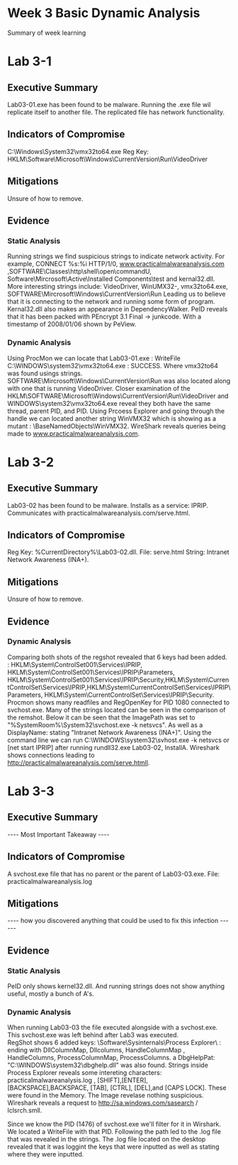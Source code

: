 
# Week 3  Basic Dynamic Analysis

Summary of week learning

# Lab 3-1

## Executive Summary 
 Lab03-01.exe has been found to be malware. Running the .exe file wil replicate itself to another file. The replicated file has network functionality. 

## Indicators of Compromise

C:\Windows\System32\vmx32to64.exe 
Reg Key: HKLM\Software\Microsoft\Windows\CurrentVersion\Run\VideoDriver

## Mitigations 
Unsure of how to remove. 

## Evidence 
### Static Analysis
Running strings we find suspicious strings to indicate network activity. For example, CONNECT %s:%i HTTP/1/0, www.practicalmalwareanalysis.com ,SOFTWARE\Classes\http\shell\open\commandU, Software\Mircrosoft\Active\Installed Components\test and kernal32.dll. More interesting strings include: VideoDriver, WinUMX32-, vmx32to64.exe, SOFTWARE\Mircrosoft\Windows\CurrentVersion\Run
Leading us to believe that it is connecting to the network and running some form of program. 
Kernal32.dll also makes an appearance in DependencyWalker. 
PeID reveals that it has been packed with PEncrypt 3.1 Final -> junkcode. 
With a timestamp of 2008/01/06 shown by PeView. 

### Dynamic Analysis 
Using ProcMon we can locate that Lab03-01.exe : WriteFile C:\\WINDOWS\system32\vmx32to64.exe : SUCCESS. Where vmx32to64 was found usings strings. SOFTWARE\Mircrosoft\Windows\CurrentVersion\Run was also located along with one that is running VideoDriver. 
Closer examination of the 
HKLM\SOFTWARE\Microsoft\Windows\CurrentVersion\Run\VideoDriver and WINDOWS\system32\vmx32to64.exe reveal they both have the same thread, parent PID, and PID. 
Using Prcoess Explorer and going through the handle we can located another string WinVMX32 which is showing as a mutant : \BaseNamedObjects\WinVMX32. 
WireShark reveals queries being made to www.practicalmalwareanalysis.com.
 

# Lab 3-2

## Executive Summary 
 Lab03-02 has been found to be malware. Installs as a service: IPRIP. Communicates with practicalmalwareanalysis.com/serve.html. 


## Indicators of Compromise

Reg Key: %CurrentDirectory%\Lab03-02.dll. 
File: serve.html
String: Intranet Network Awareness (INA+). 
## Mitigations 

Unsure of how to remove. 
## Evidence 

### Dynamic Analysis 
Comparing both shots of the regshot revealed that 6 keys had been added. : HKLM\System\ControlSet001\Services\IPRIP, HKLM\System\ControlSet001\Services\IPRIP\Parameters, HKLM\System\ControlSet001\Services\IPRIP\Security,HKLM\System\CurrentControlSet\Services\IPRIP,HKLM\System\CurrentControlSet\Services\IPRIP\Parameters, HKLM\System\CurrentControlSet\Services\IPRIP\Security. 
Procmon shows many readfiles and RegOpenKey for PID 1080 connected to svchost.exe. 
Many of the strings located can be seen in the comparison of the remshot. 
Below it can be seen that the ImagePath was set to "%SystemRoom%\System32\svchost.exe -k netsvcs". As well as a DisplayName: stating "Intranet Network Awareness (INA+)".  Using the command line we can run C:\WINDOWS\system32\svhost.exe -k netsvcs or [net start IPRIP]  after running rundll32.exe Lab03-02, InstallA.
Wireshark shows connections leading to http://practicalmalwareanalysis.com/serve.htmll. 

# Lab 3-3

## Executive Summary 
 ---- Most Important Takeaway ----


## Indicators of Compromise
A svchost.exe file that has no parent or the parent of Lab03-03.exe. 
File: practicalmalwareanalysis.log


## Mitigations 

---- how you discovered anything that could be used to fix this infection ------

## Evidence 
### Static Analysis
PeID only shows kernel32.dll. And running strings does not show anything useful, mostly a bunch of A's. 

### Dynamic Analysis 
When running Lab03-03 the file executed alongside with a svchost.exe. This svchost.exe was left behind after Lab3 was executed.  
RegShot shows 6 added keys: \Software\Sysinternals\Process Explorer\ : ending with DllColumnMap, Dllcolumns, HandleColumnMap , HandleColumns, ProcessColumnMap, ProcessColumns. a DbgHelpPat: "C:\WINDOWS\system32\dbghelp.dll" was also found. 
Strings inside Process Explorer reveals some intereting characters: practicalmalwareanalysis.log , [SHIFT],[ENTER], [BACKSPACE],BACKSPACE, [TAB], [CTRL], [DEL],and [CAPS LOCK]. These were found in the Memory. The Image revelase nothing suspicious.
Wireshark reveals a request to http://sa.windows.com/sasearch / lclsrch.smll. 

Since we know the PID (1476)  of svchost.exe we'll filter for it in Wirshark. We located a WriteFile with that PID. Following the path led to the .log file that was revealed in the strings. The .log file located on the desktop revealed that it was loggint the keys that were inputted as well as stating where they were inputted.

